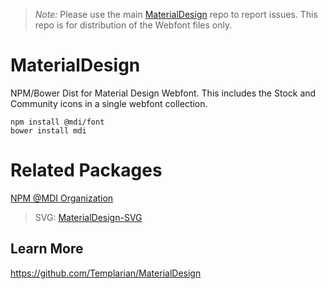 > *Note:* Please use the main [MaterialDesign](https://github.com/Templarian/MaterialDesign/issues) repo to report issues. This repo is for distribution of the Webfont files only.

# MaterialDesign

NPM/Bower Dist for Material Design Webfont. This includes the Stock and Community icons in a single webfont collection.

```
npm install @mdi/font
bower install mdi
```

# Related Packages

[NPM @MDI Organization](https://npmjs.com/org/mdi)

> SVG: [MaterialDesign-SVG](https://github.com/Templarian/MaterialDesign-SVG)

## Learn More

https://github.com/Templarian/MaterialDesign
